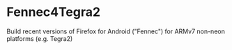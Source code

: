 # Fennec4Tegra2
Build recent versions of Firefox for Android ("Fennec") for ARMv7 non-neon platforms (e.g. Tegra2)
